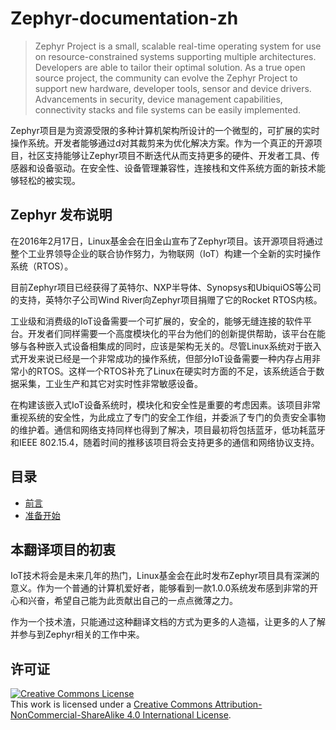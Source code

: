 # Zephyr-documentation-zh

> Zephyr Project is a small, scalable real-time operating system for use on resource-constrained systems supporting multiple architectures.  Developers are able to tailor their optimal solution. As a true open source project, the community can evolve the Zephyr Project to support new hardware, developer tools, sensor and device drivers.  Advancements in security, device management capabilities, connectivity stacks and file systems can be easily implemented.

Zephyr项目是为资源受限的多种计算机架构所设计的一个微型的，可扩展的实时操作系统。开发者能够通过d对其裁剪来为优化解决方案。作为一个真正的开源项目，社区支持能够让Zephyr项目不断迭代从而支持更多的硬件、开发者工具、传感器和设备驱动。在安全性、设备管理兼容性，连接栈和文件系统方面的新技术能够轻松的被实现。

## Zephyr 发布说明

在2016年2月17日，Linux基金会在旧金山宣布了Zephyr项目。该开源项目将通过整个工业界领导企业的联合协作努力，为物联网（IoT）构建一个全新的实时操作系统（RTOS）。

目前Zephyr项目已经获得了英特尔、NXP半导体、Synopsys和UbiquiOS等公司的支持，英特尔子公司Wind River向Zephyr项目捐赠了它的Rocket RTOS内核。

工业级和消费级的IoT设备需要一个可扩展的，安全的，能够无缝连接的软件平台。开发者们同样需要一个高度模块化的平台为他们的创新提供帮助，该平台在能够与各种嵌入式设备相集成的同时，应该是架构无关的。尽管Linux系统对于嵌入式开发来说已经是一个非常成功的操作系统，但部分IoT设备需要一种内存占用非常小的RTOS。这样一个RTOS补充了Linux在硬实时方面的不足，该系统适合于数据采集，工业生产和其它对实时性非常敏感设备。

在构建该嵌入式IoT设备系统时，模块化和安全性是重要的考虑因素。该项目非常重视系统的安全性，为此成立了专门的安全工作组，并委派了专门的负责安全事物的维护着。通信和网络支持同样也得到了解决，项目最初将包括蓝牙，低功耗蓝牙和IEEE 802.15.4，随着时间的推移该项目将会支持更多的通信和网络协议支持。

## 目录

* [前言](README.md)
* [准备开始](getting_started/README.md)

## 本翻译项目的初衷

IoT技术将会是未来几年的热门，Linux基金会在此时发布Zephyr项目具有深渊的意义。作为一个普通的计算机爱好者，能够看到一款1.0.0系统发布感到非常的开心和兴奋，希望自己能为此贡献出自己的一点点微薄之力。

作为一个技术渣，只能通过这种翻译文档的方式为更多的人造福，让更多的人了解并参与到Zephyr相关的工作中来。

## 许可证

<a rel="license" href="http://creativecommons.org/licenses/by-nc-sa/4.0/"><img alt="Creative Commons License" style="border-width:0" src="https://i.creativecommons.org/l/by-nc-sa/4.0/88x31.png" /></a><br />This work is licensed under a <a rel="license" href="http://creativecommons.org/licenses/by-nc-sa/4.0/">Creative Commons Attribution-NonCommercial-ShareAlike 4.0 International License</a>.

